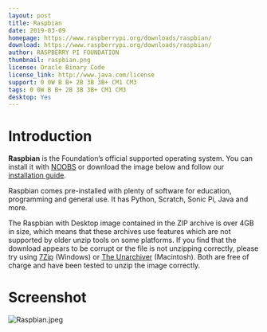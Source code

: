 ```yaml
---
layout: post
title: Raspbian
date: 2019-03-09
homepage: https://www.raspberrypi.org/downloads/raspbian/
download: https://www.raspberrypi.org/downloads/raspbian/
author: RASPBERRY PI FOUNDATION
thumbnail: raspbian.png
license: Oracle Binary Code 
license_link: http://www.java.com/license
support: 0 0W B B+ 2B 3B 3B+ CM1 CM3
tags: 0 0W B B+ 2B 3B 3B+ CM1 CM3
desktop: Yes
---
```

# Introduction

<p><strong>Raspbian</strong> is the Foundation&#8217;s official supported operating system. You can install it with <a href="https://www.raspberrypi.org/downloads/noobs/">NOOBS</a> or download the image below and follow our <a href="https://www.raspberrypi.org/documentation/installation/installing-images/README.md">installation guide</a>.</p>
<p>Raspbian comes pre-installed with plenty of software for education, programming and general use. It has Python, Scratch, Sonic Pi, Java and more.</p>
<p>The Raspbian with Desktop image contained in the ZIP archive is over 4GB in size, which means that these archives use features which are not supported by older unzip tools on some platforms. If you find that the download appears to be corrupt or the file is not unzipping correctly, please try using <a href="http://www.7-zip.org/download.html">7Zip</a> (Windows) or <a href="http://wakaba.c3.cx/s/apps/unarchiver.html">The Unarchiver</a> (Macintosh). Both are free of charge and have been tested to unzip the image correctly.</p>

# Screenshot

![Raspbian.jpeg](https://raw.githubusercontent.com/rpisystem/RPiSystem.github.io/master/thumbnails/Screenshot/Raspbian.jpeg)